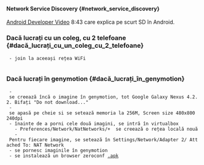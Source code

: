 #### Network Service Discovery {#network_service_discovery}

[Android Developer
Video](http://www.youtube.com/watch?v=oi_ARV_I8Dc "wikilink") 8:43 care
explica pe scurt SD în Android.

### Dacă lucrați cu un coleg, cu 2 telefoane {#dacă_lucrați_cu_un_coleg_cu_2_telefoane}

` - join la aceeași rețea WiFi `\
`  `

### Dacă lucrați în genymotion {#dacă_lucrați_în_genymotion}

` - se creează încă o imagine în genymotion, tot Google Galaxy Nexus 4.2.2. Bifați "Do not download..."`\
` - se apasă pe cheie si se setează memoria la 256M, Screen size 480x800 240dpi `\
` - înainte de a porni cele două imagini, se intră în virtualbox`\
`   - Preferences/Network/NatNetworks/+  se creează o rețea locală nouă`\
`   - Pentru fiecare imagine, se setează în Settings/Network/Adapter 2/ Attached To: NAT Network`\
` - se pornesc imaginile în genymotion   `\
` - se instalează un browser zeroconf `[`.apk`](http://ocw.cs.pub.ro/courses/_media/pdsd/laboratoare/com.melloware.zeroconf-1.it_is_an_apk.zip "wikilink")
